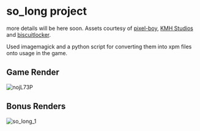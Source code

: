 # so_long project

more details will be here soon.
Assets courtesy of [pixel-boy](https://pixel-boy.itch.io/ninja-adventure-asset-pack), [KMH Studios](https://kevins-moms-house.itch.io/fantasy)
and [biscuitlocker](https://biscuitlocker.itch.io/pixel-block-numbers-gameboy).

Used imagemagick and a python script for converting them into xpm files onto usage in the game.

## Game Render
![nojL73P](https://github.com/user-attachments/assets/1b48d25c-d346-42f1-9a61-785c15f24153)
## Bonus Renders
![so_long_1](https://i.imgur.com/4EINoE8.gif)
